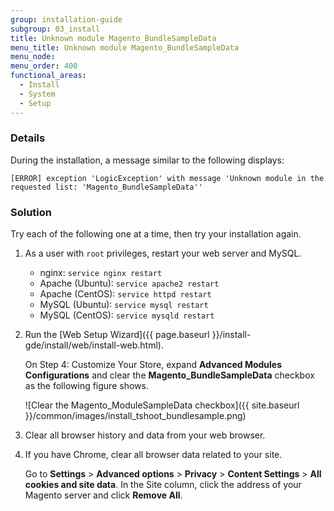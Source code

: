 ```yaml
---
group: installation-guide
subgroup: 03_install
title: Unknown module Magento_BundleSampleData
menu_title: Unknown module Magento_BundleSampleData
menu_node:
menu_order: 400
functional_areas:
  - Install
  - System
  - Setup
---
```


### Details

During the installation, a  message similar to the following displays:

```text
[ERROR] exception 'LogicException' with message 'Unknown module in the requested list: 'Magento_BundleSampleData''
```

### Solution

Try each of the following one at a time, then try your installation again.

1.	As a user with `root` privileges, restart your web server and MySQL.

	*	nginx: `service nginx restart`
	*	Apache (Ubuntu): `service apache2 restart`
	*	Apache (CentOS): `service httpd restart`
	*	MySQL (Ubuntu): `service mysql restart`
	*	MySQL (CentOS): `service mysqld restart`
2.	Run the [Web Setup Wizard]({{ page.baseurl }}/install-gde/install/web/install-web.html).

	On Step 4: Customize Your Store, expand **Advanced Modules Configurations** and clear the **Magento_BundleSampleData** checkbox as the following figure shows.

	![Clear the Magento_ModuleSampleData checkbox]({{ site.baseurl }}/common/images/install_tshoot_bundlesample.png)
3.	Clear all browser history and data from your web browser.
4.	If you have Chrome, clear all browser data related to your site.

	Go to **Settings** > **Advanced options** > **Privacy** > **Content Settings** > **All cookies and site data**. In the Site column, click the address of your Magento server and click **Remove All**.